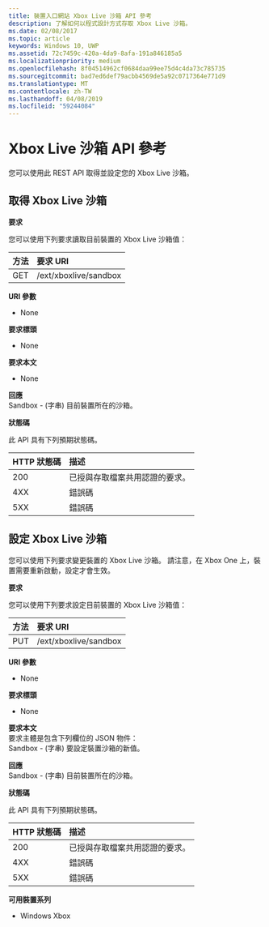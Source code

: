 ```yaml
---
title: 裝置入口網站 Xbox Live 沙箱 API 參考
description: 了解如何以程式設計方式存取 Xbox Live 沙箱。
ms.date: 02/08/2017
ms.topic: article
keywords: Windows 10, UWP
ms.assetid: 72c7459c-420a-4da9-8afa-191a846185a5
ms.localizationpriority: medium
ms.openlocfilehash: 8f04514962cf0684daa99ee75d4c4da73c785735
ms.sourcegitcommit: bad7ed6def79acbb4569de5a92c0717364e771d9
ms.translationtype: MT
ms.contentlocale: zh-TW
ms.lasthandoff: 04/08/2019
ms.locfileid: "59244084"
---
```

# <a name="xbox-live-sandbox-api-reference"></a>Xbox Live 沙箱 API 參考   
您可以使用此 REST API 取得並設定您的 Xbox Live 沙箱。

## <a name="get-the-xbox-live-sandbox"></a>取得 Xbox Live 沙箱

**要求**

您可以使用下列要求讀取目前裝置的 Xbox Live 沙箱值：

方法      | 要求 URI
:------     | :-----
GET | /ext/xboxlive/sandbox

**URI 參數**

- None

**要求標頭**

- None

**要求本文**

- None

**回應**   
Sandbox - (字串) 目前裝置所在的沙箱。   

**狀態碼**

此 API 具有下列預期狀態碼。

HTTP 狀態碼      | 描述
:------     | :-----
200 | 已授與存取檔案共用認證的要求。
4XX | 錯誤碼
5XX | 錯誤碼

## <a name="set-the-xbox-live-sandbox"></a>設定 Xbox Live 沙箱
您可以使用下列要求變更裝置的 Xbox Live 沙箱。 請注意，在 Xbox One 上，裝置需要重新啟動，設定才會生效。

**要求**

您可以使用下列要求設定目前裝置的 Xbox Live 沙箱值：

方法      | 要求 URI
:------     | :-----
PUT | /ext/xboxlive/sandbox

**URI 參數**

- None

**要求標頭**

- None

**要求本文**   
要求主體是包含下列欄位的 JSON 物件：   
Sandbox - (字串) 要設定裝置沙箱的新值。

**回應**   
Sandbox - (字串) 目前裝置所在的沙箱。   

**狀態碼**

此 API 具有下列預期狀態碼。

HTTP 狀態碼      | 描述
:------     | :-----
200 | 已授與存取檔案共用認證的要求。
4XX | 錯誤碼
5XX | 錯誤碼

**可用裝置系列**

* Windows Xbox

